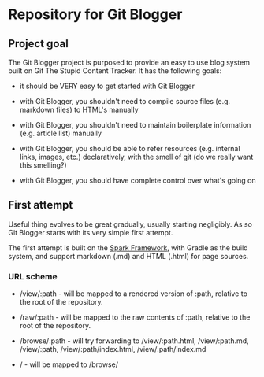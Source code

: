 <!-- -*- mode: markdown; fill-column: 80 -*- -->

# Repository for Git Blogger

## Project goal

The Git Blogger project is purposed to provide an easy to use blog system built
on Git The Stupid Content Tracker. It has the following goals:

* it should be VERY easy to get started with Git Blogger

* with Git Blogger, you shouldn't need to compile source files (e.g. markdown
  files) to HTML's manually

* with Git Blogger, you shouldn't need to maintain boilerplate information
  (e.g. article list) manually

* with Git Blogger, you should be able to refer resources (e.g. internal links,
  images, etc.) declaratively, with the smell of git (do we really want this
  smelling?)

* with Git Blogger, you should have complete control over what's going on

## First attempt

Useful thing evolves to be great gradually, usually starting negligibly. As so
Git Blogger starts with its very simple first attempt.

The first attempt is built on the [Spark Framework](http://sparkjava.com), with
Gradle as the build system, and support markdown (.md) and HTML (.html) for page
sources.

### URL scheme

* /view/:path - will be mapped to a rendered version of :path, relative to the
  root of the repository.

* /raw/:path - will be mapped to the raw contents of :path, relative to the root
  of the repository.

* /browse/:path - will try forwarding to /view/:path.html, /view/:path.md,
  /view/:path, /view/:path/index.html, /view/:path/index.md

* / - will be mapped to /browse/
